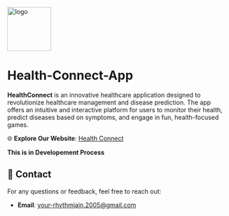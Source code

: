 <img src="https://i.ibb.co/HPp3fC1/logo.png" alt="logo" width=100px height=100px></a>
# Health-Connect-App

**HealthConnect** is an innovative healthcare application designed to revolutionize healthcare management and disease prediction. The app offers an intuitive and interactive platform for users to monitor their health, predict diseases based on symptoms, and engage in fun, health-focused games.

🌐 **Explore Our Website**: [Health Connect](https://healthconnect-nine.vercel.app/)

**This is in Developement Process**

## 📧 Contact

For any questions or feedback, feel free to reach out:

- **Email**: [your-rhythmjain.2005@gmail.com](mailto:rhythmjain.2005@gmail.com)
